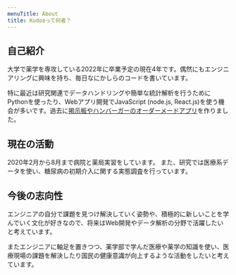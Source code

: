 ```yaml
---
menuTitle: About
title: Kudoaって何者？
---
```


## 自己紹介

大学で薬学を専攻している2022年に卒業予定の現在4年です。偶然にもエンジニアリングに興味を持ち、毎日なにかしらのコードを書いています。

特に最近は研究関連でデータハンドリングや簡単な統計解析を行うためにPythonを使ったり、Webアプリ開発でJavaScript (node.js, React.js)を使う機会が多いです。過去に[掲示板やハンバーガーのオーダーメードアプリ](https://www.kudolog.net/Works/)を作りました。

## 現在の活動

2020年2月から8月まで病院と薬局実習をしています。
また、研究では医療系データを使い、糖尿病の初期介入に関する実態調査を行っています。

## 今後の志向性

エンジニアの自分で課題を見つけ解決していく姿勢や、積極的に新しいことを学んでいく文化が好きなので、将来はWeb開発やデータ解析の分野で活躍したいと考えています。

またエンジニアに軸足を置きつつ、薬学部で学んだ医療や薬学の知識を使い、医療現場の課題を解決したり国民の健康意識が向上するような活動をしたいと考えています。